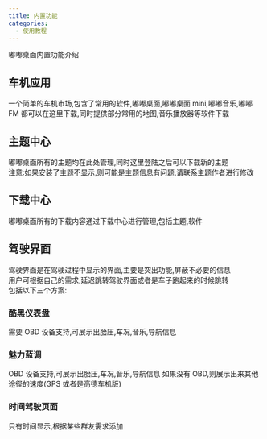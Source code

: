 ```yaml
---
title: 内置功能
categories:
  - 使用教程
---
```


嘟嘟桌面内置功能介绍

## 车机应用

一个简单的车机市场,包含了常用的软件,嘟嘟桌面,嘟嘟桌面 mini,嘟嘟音乐,嘟嘟 FM 都可以在这里下载,同时提供部分常用的地图,音乐播放器等软件下载

## 主题中心

嘟嘟桌面所有的主题均在此处管理,同时这里登陆之后可以下载新的主题<br/>
注意:如果安装了主题不显示,则可能是主题信息有问题,请联系主题作者进行修改

## 下载中心

嘟嘟桌面所有的下载内容通过下载中心进行管理,包括主题,软件

## 驾驶界面

驾驶界面是在驾驶过程中显示的界面,主要是突出功能,屏蔽不必要的信息<br/>
用户可根据自己的需求,延迟跳转驾驶界面或者是车子跑起来的时候跳转<br/>
包括以下三个方案:<br/>

### 酷黑仪表盘

需要 OBD 设备支持,可展示出胎压,车况,音乐,导航信息

### 魅力蓝调

OBD 设备支持,可展示出胎压,车况,音乐,导航信息
如果没有 OBD,则展示出来其他途径的速度(GPS 或者是高德车机版)

### 时间驾驶页面

只有时间显示,根据某些群友需求添加
